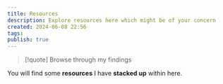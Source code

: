 ```yaml
---
title: Resources
description: Explore resources here which might be of your concern
created: 2024-06-08 22:56
tags: 
publish: true
---
```

>[!quote] Browse through my findings

You will find some **resources** I have **stacked up** within here.
